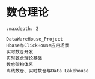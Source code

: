 # 数仓理论

```{toctree}
:maxdepth: 2

DataWareHouse_Project
Hbase与ClickHouse应用场景
实时数仓开发
实时数仓理论基础
数仓架构体系
离线数仓、实时数仓与Data Lakehouse
```